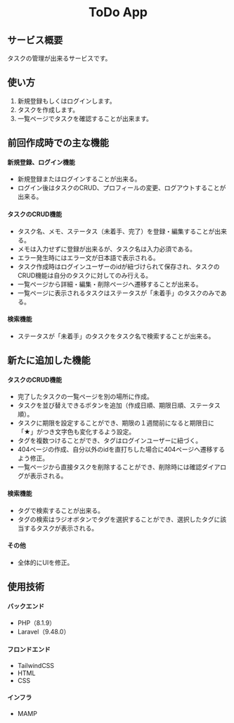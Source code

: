 <h1 align="center">ToDo App</h1>


## サービス概要
タスクの管理が出来るサービスです。

## 使い方
1. 新規登録もしくはログインします。
2. タスクを作成します。
3. 一覧ページでタスクを確認することが出来ます。

## 前回作成時での主な機能
#### 新規登録、ログイン機能
- 新規登録またはログインすることが出来る。
- ログイン後はタスクのCRUD、プロフィールの変更、ログアウトすることが出来る。

#### タスクのCRUD機能
- タスク名、メモ、ステータス（未着手、完了）を登録・編集することが出来る。
- メモは入力せずに登録が出来るが、タスク名は入力必須である。
- エラー発生時にはエラー文が日本語で表示される。
- タスク作成時はログインユーザーのidが紐づけられて保存され、タスクのCRUD機能は自分のタスクに対してのみ行える。
- 一覧ページから詳細・編集・削除ページへ遷移することが出来る。
- 一覧ページに表示されるタスクはステータスが「未着手」のタスクのみである。

#### 検索機能
- ステータスが「未着手」のタスクをタスク名で検索することが出来る。

## 新たに追加した機能
#### タスクのCRUD機能
- 完了したタスクの一覧ページを別の場所に作成。
- タスクを並び替えできるボタンを追加（作成日順、期限日順、ステータス順）。
- タスクに期限を設定することができ、期限の１週間前になると期限日に「★」がつき文字色も変化するよう設定。
- タグを複数つけることができ、タグはログインユーザーに紐づく。
- 404ページの作成、自分以外のidを直打ちした場合に404ページへ遷移するよう修正。
- 一覧ページから直接タスクを削除することができ、削除時には確認ダイアログが表示される。

#### 検索機能
- タグで検索することが出来る。
- タグの検索はラジオボタンでタグを選択することができ、選択したタグに該当するタスクが表示される。

#### その他
- 全体的にUIを修正。

## 使用技術
#### バックエンド
- PHP（8.1.9）
- Laravel（9.48.0）

#### フロンドエンド
- TailwindCSS
- HTML
- CSS

#### インフラ
- MAMP
